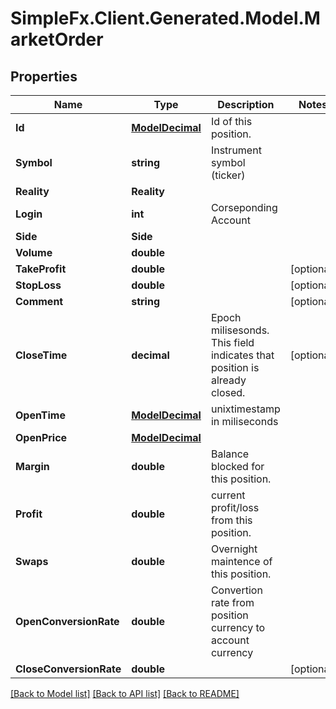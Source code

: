 # SimpleFx.Client.Generated.Model.MarketOrder
## Properties

Name | Type | Description | Notes
------------ | ------------- | ------------- | -------------
**Id** | [**ModelDecimal**](ModelDecimal.md) | Id of this position. | 
**Symbol** | **string** | Instrument symbol (ticker) | 
**Reality** | **Reality** |  | 
**Login** | **int** | Corseponding Account | 
**Side** | **Side** |  | 
**Volume** | **double** |  | 
**TakeProfit** | **double** |  | [optional] 
**StopLoss** | **double** |  | [optional] 
**Comment** | **string** |  | [optional] 
**CloseTime** | **decimal** | Epoch milisesonds. This field indicates that position is already closed. | [optional] 
**OpenTime** | [**ModelDecimal**](ModelDecimal.md) | unixtimestamp in miliseconds | 
**OpenPrice** | [**ModelDecimal**](ModelDecimal.md) |  | 
**Margin** | **double** | Balance blocked for this position. | 
**Profit** | **double** | current profit/loss from this position. | 
**Swaps** | **double** | Overnight maintence of this position. | 
**OpenConversionRate** | **double** | Convertion rate from position currency to account currency | 
**CloseConversionRate** | **double** |  | [optional] 

[[Back to Model list]](../README.md#documentation-for-models) [[Back to API list]](../README.md#documentation-for-api-endpoints) [[Back to README]](../README.md)


